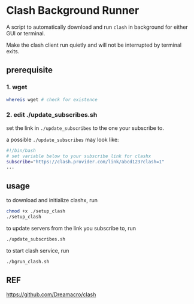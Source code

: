 # Clash Background Runner

A script to automatically download and run `clash` in background for either GUI or terminal.

Make the clash client run quietly and will not be interrupted by terminal exits.

## prerequisite

### 1. wget

```bash
whereis wget # check for existence
```

### 2. edit ./update_subscribes.sh

set the link in `./update_subscribes` to the one your subscribe to.

a possible `./update_subscribes` may look like:

```bash
#!/bin/bash
# set variable below to your subscribe link for clashx
subscribe="https://clash.provider.com/link/abcd123?clash=1"
...
```



## usage

to download and initialize clashx, run

```bash
chmod +x ./setup_clash
./setup_clash
```

to update servers from the link you subscribe to,  run

```bash
./update_subscribes.sh
```

to start clash service, run

```bash
./bgrun_clash.sh
```



## REF

https://github.com/Dreamacro/clash